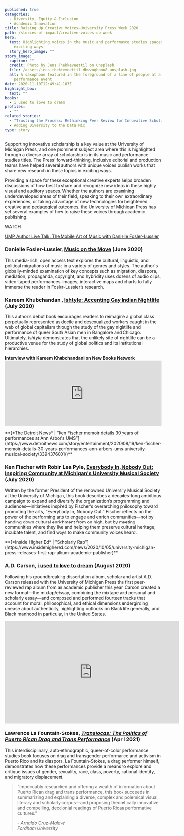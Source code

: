 ```yaml
---
published: true
categories:
  - Diversity, Equity & Inclusion
  - Academic Innovation
title: Raising Up Creative Voices—University Press Week 2020
path: /stories-of-impact/creative-voices-up-week
hero:
  text: Highlighting voices in the music and performance studies spaces in new and
    exciting ways
  story_hero_image: ""
story_image:
  caption: ""
  credit: Photo by Jens Thekkeveettil on Unsplash
  file: /assets/jens-thekkeveettil-dbwvuqboou8-unsplash.jpg
  alt: A saxophone featured in the foreground of a line of people at a musical
    performance event
date: 2020-11-10T12:49:41.103Z
highlight_box:
  text: ""
books:
  - i used to love to dream
profiles:
  - ""
related_stories:
  - "Trusting the Process: Rethinking Peer Review for Innovative Scholarship"
  - Adding Diversity to the Data Mix
type: story
---
```

Supporting innovative scholarship is a key value at the University of Michigan Press, and one prominent subject area where this is highlighted through a diverse array of scholarship is in its music and performance studies titles. The Press’ forward-thinking, inclusive editorial and production teams have helped several authors with unique voices publish works that share new research in these topics in exciting ways.

Providing a space for these exceptional creative experts helps broaden discussions of how best to share and recognize new ideas in these highly visual and auditory spaces. Whether the authors are examining underdeveloped areas of their field, speaking to their own extraordinary experiences, or taking advantage of new technologies for heightened creative and pedagogical outcomes, the University of Michigan Press has set several examples of how to raise these voices through academic publishing.

<div class="lg:float-right lg:-mr-64 lg:w-3/5 border-l-8 border-sea-blue px-6 pt-6 ml-6 mb-4" markdown="1">WATCH

[UMP Author Live Talk: The Mobile Art of Music with Danielle Fosler-Lussier](https://www.youtube.com/watch?v=Hb8jXLQ0XaY)</div>

### **Danielle Fosler-Lussier, [Music on the Move](https://www.press.umich.edu/9853855/music_on_the_move) (June 2020)**

This media-rich, open access text explores the cultural, linguistic, and political migrations of music in a variety of genres and styles. The author's globally-minded examination of key concepts such as migration, diaspora, mediation, propaganda, copyright, and hybridity uses dozens of audio clips, video-taped performances, images, interactive maps and charts to fully immerse the reader in Fosler-Lussier’s research.

### **Kareem Khubchandani, [Ishtyle: Accenting Gay Indian Nightlife](https://www.press.umich.edu/9958984/ishtyle) (July 2020)**

This author’s debut book encourages readers to reimagine a global class perpetually represented as docile and desexualized workers caught in the web of global capitalism through the study of the gay nightlife and performance of queer South Asian men in Bangalore and Chicago. Ultimately, *Ishtyle* demonstrates that the unlikely site of nightlife can be a productive venue for the study of global politics and its institutional hierarchies.

**Interview with Kareem Khubchandani on New Books Network**<iframe frameBorder="0" height="210" scrolling="no" src="https://playlist.megaphone.fm/?e=LIT1249293915" width="100%"></iframe>

<div class="lg:float-right lg:-mr-64 lg:w-3/5 border-l-8 border-sea-blue px-6 pt-6 ml-6 mb-4" markdown="1">**[*The Detroit News* | “Ken Fischer memoir details 30 years of performances at Ann Arbor's UMS”](https://www.detroitnews.com/story/entertainment/2020/08/19/ken-fischer-memoir-details-30-years-performances-ann-arbors-ums-university-musical-society/3394376001/)**</div>

### **Ken Fischer with Robin Lea Pyle, [Everybody In, Nobody Out: Inspiring Community at Michigan's University Musical Society](https://www.press.umich.edu/9902056/everybody_in_nobody_out) (July 2020)**

Written by the former President of the renowned University Musical Society at the University of Michigan, this book describes a decades-long ambitious campaign to expand and diversify the organization’s programming and audiences—initiatives inspired by Fischer’s overarching philosophy toward promoting the arts, “Everybody In, Nobody Out.” Fischer reflects on the power of the performing arts to engage and enrich communities—not by handing down cultural enrichment from on high, but by meeting communities where they live and helping them preserve cultural heritage, incubate talent, and find ways to make community voices heard.

<div class="lg:float-right lg:-mr-64 lg:w-3/5 border-l-8 border-sea-blue px-6 pt-6 ml-6 mb-4" markdown="1">**[*Inside Higher Ed* | "Scholarly Rap"](https://www.insidehighered.com/news/2020/10/05/university-michigan-press-releases-first-rap-album-academic-publisher)**</div>

### **A.D. Carson, [i used to love to dream](https://www.press.umich.edu/11738372/i_used_to_love_to_dream) (August 2020)**

Following his groundbreaking dissertation album, scholar and artist A.D. Carson released with the University of Michigan Press the first peer-reviewed rap album from an academic publisher this year. Carson created a new format—the mixtap/e/ssay, combining the mixtape and personal and scholarly essay—and composed and performed fourteen tracks that account for moral, philosophical, and ethical dimensions undergirding unease about authenticity, highlighting outlooks on Black life generally, and Black manhood in particular, in the United States.

<iframe width="560" height="330" src="https://www.youtube.com/embed/ONSPITzuGLM" frameborder="0" allow="accelerometer; autoplay; clipboard-write; encrypted-media; gyroscope; picture-in-picture" allowfullscreen></iframe>

### **Lawrence La Fountain-Stokes, *[Translocas: The Politics of Puerto Rican Drag and Trans Performance](https://www.press.umich.edu/11314788/translocas)* (April 2021)**

This interdisciplinary, auto-ethnographic, queer-of-color performance studies book focuses on drag and transgender performance and activism in Puerto Rico and its diaspora. La Fountain-Stokes, a drag performer himself, demonstrates how these performances provide a means to explore and critique issues of gender, sexuality, race, class, poverty, national identity, and migratory displacement.

<blockquote class="quote full yellow"><p>“Impeccably researched and offering a wealth of information about Puerto Rican drag and trans performance, this book succeeds in summarizing and explaining a diverse, complex and polemical visual, literary and scholarly corpus—and proposing theoretically innovative and compelling, decolonial readings of Puerto Rican performative cultures.”</p><footer><cite>- Arnaldo Cruz-Malavé<br>Fordham University</cite></footer></blockquote>